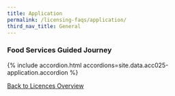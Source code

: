 ```yaml
---
title: Application
permalink: /licensing-faqs/application/
third_nav_title: General
---
```


### Food Services Guided Journey

{% include accordion.html accordions=site.data.acc025-application.accordion %}

[Back to Licences Overview](/licences/)